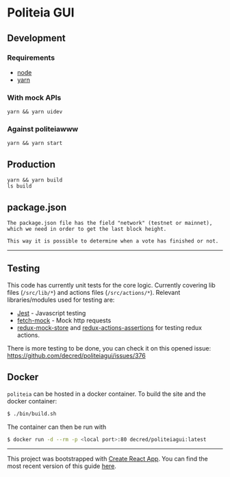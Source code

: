 # Politeia GUI

## Development

### Requirements
- [node](https://nodejs.org/en/download/)
- [yarn](https://yarnpkg.com/en/)

### With mock APIs

    yarn && yarn uidev

### Against politeiawww

    yarn && yarn start

## Production

    yarn && yarn build
    ls build

## package.json

    The package.json file has the field "network" (testnet or mainnet),
    which we need in order to get the last block height.

    This way it is possible to determine when a vote has finished or not.
---

## Testing 

This code has currently unit tests for the core logic. Currently covering lib files (`/src/lib/*`) and actions files (`/src/actions/*`).
Relevant libraries/modules used for testing are:
 - [Jest](https://facebook.github.io/jest/docs/en/getting-started.html) - Javascript testing
 - [fetch-mock](http://www.wheresrhys.co.uk/fetch-mock/api) - Mock http requests
 - [redux-mock-store](https://github.com/dmitry-zaets/redux-mock-store) and [redux-actions-assertions](https://github.com/redux-things/redux-actions-assertions) for testing redux actions.

There is more testing to be done, you can check it on this opened issue: https://github.com/decred/politeiagui/issues/376


## Docker

`politeia` can be hosted in a docker container. To build the site and the docker container:

```bash
$ ./bin/build.sh
```

The container can then be run with

```bash
$ docker run -d --rm -p <local port>:80 decred/politeiagui:latest
```

---

This project was bootstrapped with [Create React App](https://github.com/facebookincubator/create-react-app).
You can find the most recent version of this guide [here](https://github.com/facebookincubator/create-react-app/blob/master/packages/react-scripts/template/README.md).
